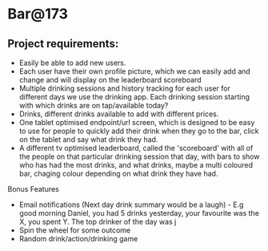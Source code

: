 # Bar@173

## Project requirements:

- Easily be able to add new users.
- Each user have their own profile picture, which we can easily add and change and will display on the leaderboard scoreboard
- Multiple drinking sessions and history tracking for each user for different days we use the drinking app. Each drinking session starting with which drinks are on tap/available today?
- Drinks, different drinks available to add with different prices.
- One tablet optimised endpoint/url screen, which is designed to be easy to use for people to quickly add their drink when they go to the bar, click on the tablet and say what drink they had.
- A different tv optimised leaderboard, called the 'scoreboard' with all of the people on that particular drinking session that day, with bars to show who has had the most drinks, and what drinks, maybe a multi coloured bar, chaging colour depending on what drink they have had.

Bonus Features
- Email notifications (Next day drink summary would be a laugh) - E.g good morning Daniel, you had 5 drinks yesterday, your favourite was the X, you spent Y.
The top drinker of the day was j
- Spin the wheel for some outcome
- Random drink/action/drinking game